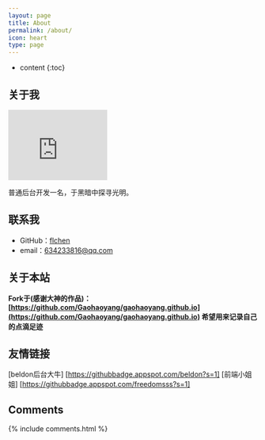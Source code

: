 ```yaml
---
layout: page
title: About
permalink: /about/
icon: heart
type: page
---
```


* content
{:toc}

## 关于我

<iframe src="https://githubbadge.appspot.com/mrcalmdow?s=1" style="border: 0;height: 142px;width: 200px;overflow: hidden;" frameBorder="0"></iframe>

普通后台开发一名，于黑暗中探寻光明。

## 联系我

* GitHub：[flchen](https://github.com/mrCalmdow)
* email：634233816@qq.com

## 关于本站

**Fork于(感谢大神的作品)：[https://github.com/Gaohaoyang/gaohaoyang.github.io](https://github.com/Gaohaoyang/gaohaoyang.github.io) 希望用来记录自己的点滴足迹**

## 友情链接

[beldon后台大牛] [https://githubbadge.appspot.com/beldon?s=1]
[前端小姐姐] [https://githubbadge.appspot.com/freedomsss?s=1]

## Comments

{% include comments.html %}
